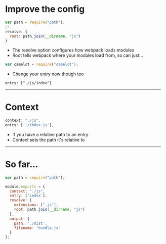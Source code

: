 # Improve the config

```js
var path = require("path");
//...
resolve: {
  root: path.join(__dirname, "js")
}
```

* The resolve option configures how webpack loads modules
* Root tells webpack where your modules load from, so can just...

```js
var camelot = require("camelot");
```

* Change your entry now though too

```
entry: ["./js/index"]
```

---

# Context

```js
context: "./js",
entry: ['./index.js'],
```

* If you have a relative path to an entry
* Context sets the path it's relative to

---

# So far...

```js
var path = require("path");

module.exports = {
  context: "./js",
  entry: ['index'],
  resolve: {
    extensions: [".js"],
    root: path.join(__dirname, "js")
  },
  output: {
    path: './dist',
    filename: 'bundle.js'
  }
};

```

